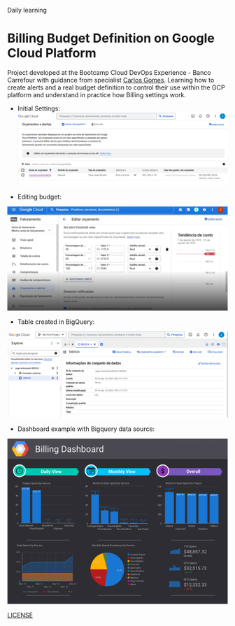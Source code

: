 Daily learning

# Billing Budget Definition on Google Cloud Platform

Project developed at the Bootcamp Cloud DevOps Experience - Banco Carrefour with guidance from specialist [Carlos Gomes](https://www.linkedin.com/in/carlos-barbero-95457b22/ "Carlos Gomes").
Learning how to create alerts and a real budget definition to control their use within the GCP platform and understand in practice how Billing settings work.

- Initial Settings:
![Initial Settings](/Billing_Budget.png)

- Editing budget:

![Editing budget](/project_GCP.png)

- Table created in BigQuery:

![BigQuery](/table_bigquery.png)

- Dashboard example with Bigquery data source:

![Dashboard](/dashboard_data.png)

[LICENSE](/LICENSE)
